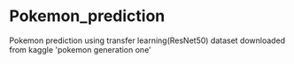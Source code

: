 # Pokemon_prediction

Pokemon prediction using transfer learning(ResNet50)
dataset downloaded from kaggle 'pokemon generation one'
